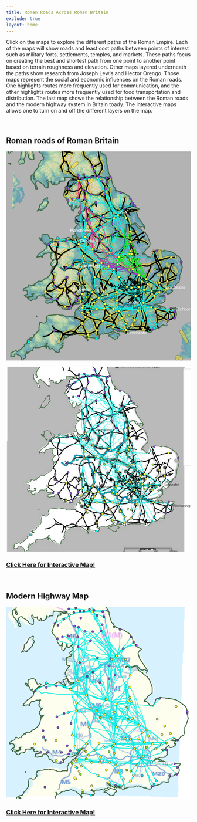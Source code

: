 ```yaml
---
title: Roman Roads Across Roman Britain
exclude: true
layout: home
---
```


Click on the maps to explore the different paths of the Roman Empire. Each of the maps will show roads and least cost paths between points of interest such as military forts, settlements, temples, and markets. These paths focus on creating the best and shortest path from one point to another point based on terrain roughness and elevation. Other maps layered underneath the paths show research from Joseph Lewis and Hector Orengo. Those maps represent the social and economic influences on the Roman roads. One highlights routes more frequently used for communication, and the other highlights routes more frequently used for food transportation and distribution. The last map shows the relationship between the Roman roads and the modern highway system in Britain toady. The interactive maps allows one to turn on and off the different layers on the map.

<br>

## **Roman roads of Roman Britain**

<img src="map-analysis/maps/eng-map-all-lcps2.png" alt="photo" width= "600px">


<br>

<a href="https://mads709.github.io/roman-road-comp.github.io/"> <img src="home-page/photos/web-map-image1.PNG" alt="photo" width= "600px"></a>

### <a href="https://mads709.github.io/roman-road-comp.github.io/"> Click Here for Interactive Map! </a>


<br>

## **Modern Highway Map**

<a href="https://mads709.github.io/mod-highway-map.github.io/"><img src="home-page/photos/web-map2.PNG" alt="photo" width= "600px"></a>

### <a href="https://mads709.github.io/mod-highway-map.github.io/"> Click Here for Interactive Map! </a>
